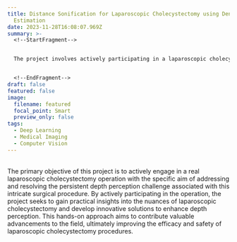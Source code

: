 ```yaml
---
title: Distance Sonification for Laparoscopic Cholecystectomy using Dense Depth
  Estimation
date: 2023-11-28T16:08:07.969Z
summary: >-
  <!--StartFragment-->


  The project involves actively participating in a laparoscopic cholecystectomy operation to address and resolve the depth perception challenge associated with this surgical procedure.


  <!--EndFragment-->
draft: false
featured: false
image:
  filename: featured
  focal_point: Smart
  preview_only: false
tags:
  - Deep Learning
  - Medical Imaging
  - Computer Vision
---
```

<!--StartFragment-->

\
The primary objective of this project is to actively engage in a real laparoscopic cholecystectomy operation with the specific aim of addressing and resolving the persistent depth perception challenge associated with this intricate surgical procedure. By actively participating in the operation, the project seeks to gain practical insights into the nuances of laparoscopic cholecystectomy and develop innovative solutions to enhance depth perception. This hands-on approach aims to contribute valuable advancements to the field, ultimately improving the efficacy and safety of laparoscopic cholecystectomy procedures.

<!--EndFragment-->
